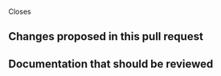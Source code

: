 Closes

## Changes proposed in this pull request
<!--
Please describe here the main features / changes proposed for review and integration in xcp_d
If this PR addresses some existing problem, please use GitHub's citing tools
(eg. ref #, closes # or fixes #).
If there is not an existing issue open describing the problem, please consider opening a new
issue first and then link it from here (so the *xcp_d* community has a better understanding
of ongoing development efforts and possible overlaps between contributions).
-->

## Documentation that should be reviewed
<!--
Please summarize here the main changes to the documentation that the reviewers should be aware of.
-->
